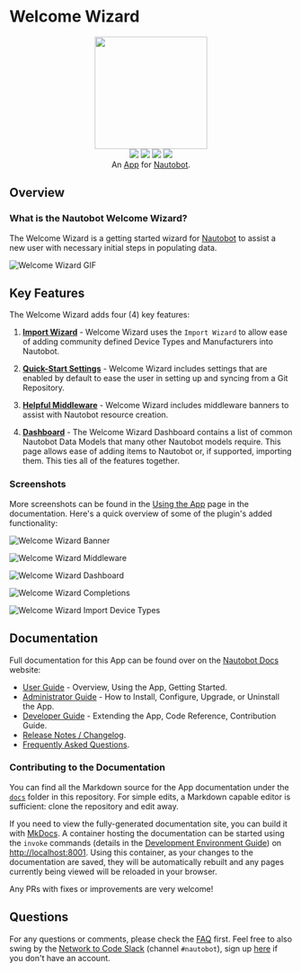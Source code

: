 # Welcome Wizard

<p align="center">
  <img src="https://raw.githubusercontent.com/nautobot/nautobot-plugin-welcome-wizard/develop/docs/images/icon-nautobot-welcome-wizard.svg" class="logo" height="200px">
  <br>
  <a href="https://github.com/nautobot/nautobot-plugin-welcome-wizard/actions"><img src="https://github.com/nautobot/nautobot-plugin-welcome-wizard/actions/workflows/ci.yml/badge.svg?branch=main"></a>
  <a href="https://docs.nautobot.com/projects/welcome-wizard/en/latest"><img src="https://readthedocs.org/projects/nautobot-plugin-welcome-wizard/badge/"></a>
  <a href="https://pypi.org/project/nautobot-welcome-wizard/"><img src="https://img.shields.io/pypi/v/nautobot-welcome-wizard"></a>
  <a href="https://pypi.org/project/nautobot-welcome-wizard/"><img src="https://img.shields.io/pypi/dm/nautobot-welcome-wizard"></a>
  <br>
  An <a href="https://www.networktocode.com/nautobot/apps/">App</a> for <a href="https://nautobot.com/">Nautobot</a>.
</p>

## Overview

### What is the Nautobot Welcome Wizard?

The Welcome Wizard is a getting started wizard for [Nautobot](https://docs.nautobot.com/projects/core/en/stable/) to assist a new user with necessary initial steps in populating data.

![Welcome Wizard GIF](https://raw.githubusercontent.com/nautobot/nautobot-plugin-welcome-wizard/develop/docs/images/WelcomeWizard.gif)

## Key Features

The Welcome Wizard adds four (4) key features:

1. [**Import Wizard**](https://docs.nautobot.com/projects/welcome-wizard/en/latest/user/app_getting_started/#import-manufacturers) - Welcome Wizard uses the `Import Wizard` to allow ease of adding community defined Device Types and Manufacturers into Nautobot.

2. [**Quick-Start Settings**](https://docs.nautobot.com/projects/welcome-wizard/en/latest/user/git_datasource/) - Welcome Wizard includes settings that are enabled by default to ease the user in setting up and syncing from a Git Repository.

3. [**Helpful Middleware**](https://docs.nautobot.com/projects/welcome-wizard/en/latest/user/app_use_cases/#middleware) - Welcome Wizard includes middleware banners to assist with Nautobot resource creation.

4. [**Dashboard**](https://docs.nautobot.com/projects/welcome-wizard/en/latest/user/app_use_cases/) - The Welcome Wizard Dashboard contains a list of common Nautobot Data Models that many other Nautobot models require. This page allows ease of adding items to Nautobot or, if supported, importing them. This ties all of the features together.

### Screenshots

More screenshots can be found in the [Using the App](https://docs.nautobot.com/projects/welcome-wizard/en/latest/user/app_use_cases/) page in the documentation. Here's a quick overview of some of the plugin's added functionality:

![Welcome Wizard Banner](https://raw.githubusercontent.com/nautobot/nautobot-plugin-welcome-wizard/develop/docs/images/merlin_banner.png)

![Welcome Wizard Middleware](https://raw.githubusercontent.com/nautobot/nautobot-plugin-welcome-wizard/develop/docs/images/merlin_middleware_x3.png)

![Welcome Wizard Dashboard](https://raw.githubusercontent.com/nautobot/nautobot-plugin-welcome-wizard/develop/docs/images/welcome_wizard.png)

![Welcome Wizard Completions](https://raw.githubusercontent.com/nautobot/nautobot-plugin-welcome-wizard/develop/docs/images/dashboard_with_completions.png)

![Welcome Wizard Import Device Types](https://raw.githubusercontent.com/nautobot/nautobot-plugin-welcome-wizard/develop/docs/images/merlin_import_device_type.png)

## Documentation

Full documentation for this App can be found over on the [Nautobot Docs](https://docs.nautobot.com) website:

- [User Guide](https://docs.nautobot.com/projects/welcome-wizard/en/latest/user/app_overview/) - Overview, Using the App, Getting Started.
- [Administrator Guide](https://docs.nautobot.com/projects/welcome-wizard/en/latest/admin/install/) - How to Install, Configure, Upgrade, or Uninstall the App.
- [Developer Guide](https://docs.nautobot.com/projects/welcome-wizard/en/latest/dev/contributing/) - Extending the App, Code Reference, Contribution Guide.
- [Release Notes / Changelog](https://docs.nautobot.com/projects/welcome-wizard/en/latest/admin/release_notes/).
- [Frequently Asked Questions](https://docs.nautobot.com/projects/welcome-wizard/en/latest/user/faq/).

### Contributing to the Documentation

You can find all the Markdown source for the App documentation under the [`docs`](https://github.com/nautobot/nautobot-plugin-welcome-wizard/tree/develop/docs) folder in this repository. For simple edits, a Markdown capable editor is sufficient: clone the repository and edit away.

If you need to view the fully-generated documentation site, you can build it with [MkDocs](https://www.mkdocs.org/). A container hosting the documentation can be started using the `invoke` commands (details in the [Development Environment Guide](https://docs.nautobot.com/projects/welcome-wizard/en/latest/dev/dev_environment/#docker-development-environment)) on [http://localhost:8001](http://localhost:8001). Using this container, as your changes to the documentation are saved, they will be automatically rebuilt and any pages currently being viewed will be reloaded in your browser.

Any PRs with fixes or improvements are very welcome!

## Questions

For any questions or comments, please check the [FAQ](https://docs.nautobot.com/projects/welcome-wizard/en/latest/user/faq/) first. Feel free to also swing by the [Network to Code Slack](https://networktocode.slack.com/) (channel `#nautobot`), sign up [here](http://slack.networktocode.com/) if you don't have an account.
